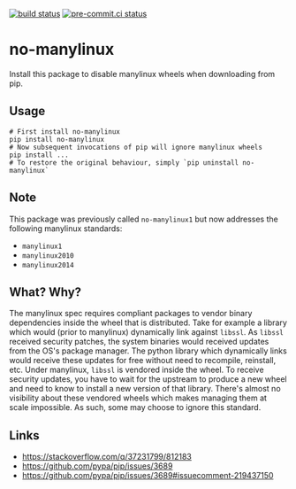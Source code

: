 [![build status](https://github.com/asottile/no-manylinux/actions/workflows/main.yml/badge.svg)](https://github.com/asottile/no-manylinux/actions/workflows/main.yml)
[![pre-commit.ci status](https://results.pre-commit.ci/badge/github/asottile/no-manylinux/main.svg)](https://results.pre-commit.ci/latest/github/asottile/no-manylinux/main)

no-manylinux
============

Install this package to disable manylinux wheels when downloading from pip.

## Usage

```
# First install no-manylinux
pip install no-manylinux
# Now subsequent invocations of pip will ignore manylinux wheels
pip install ...
# To restore the original behaviour, simply `pip uninstall no-manylinux`
```

## Note

This package was previously called `no-manylinux1` but now addresses the
following manylinux standards:

- `manylinux1`
- `manylinux2010`
- `manylinux2014`

## What? Why?

The manylinux spec requires compliant packages to vendor binary dependencies
inside the wheel that is distributed.  Take for example a library which would
(prior to manylinux) dynamically link against `libssl`.  As `libssl` received
security patches, the system binaries would received updates from the OS's
package manager.  The python library which dynamically links would receive
these updates for free without need to recompile, reinstall, etc.  Under
manylinux, `libssl` is vendored inside the wheel.  To receive security
updates, you have to wait for the upstream to produce a new wheel and need to
know to install a new version of that library.  There's almost no visibility
about these vendored wheels which makes managing them at scale impossible.  As
such, some may choose to ignore this standard.

## Links

- https://stackoverflow.com/q/37231799/812183
- https://github.com/pypa/pip/issues/3689
- https://github.com/pypa/pip/issues/3689#issuecomment-219437150
